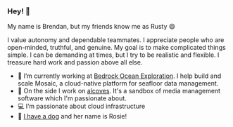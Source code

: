 ### Hey! 👋

My name is Brendan, but my friends know me as Rusty 😄

I value autonomy and dependable teammates. I appreciate people who are open-minded, truthful, and genuine. My goal is to make complicated things simple. I can be demanding at times, but I try to be realistic and flexible. I treasure hard work and passion above all else.

- 🦀 I’m currently working at [Bedrock Ocean Exploration](https://bedrockocean.com/). I help build and scale Mosaic, a cloud-native platform for seafloor data management.
- 🎥 On the side I work on [alcoves](https://github.com/rustyguts/alcoves). It's a sandbox of media management software which I'm passionate about.
- 💻 I’m passionate about cloud infrastructure
- 🐶 [I have a dog](https://imgur.com/4T3UYXY) and her name is Rosie!
